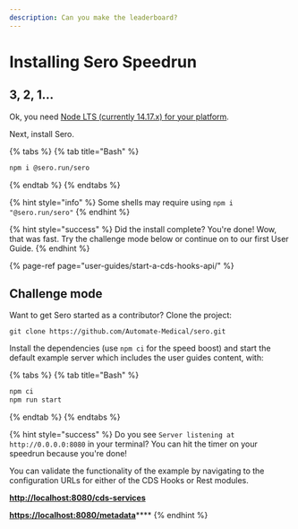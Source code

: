 ```yaml
---
description: Can you make the leaderboard?
---
```


# Installing Sero Speedrun

## 3, 2, 1...

Ok, you need [Node LTS \(currently 14.17.x\) for your platform](https://nodejs.org/en/download/).

Next, install Sero.

{% tabs %}
{% tab title="Bash" %}
```bash
npm i @sero.run/sero
```
{% endtab %}
{% endtabs %}

{% hint style="info" %}
 Some shells may require using `npm i "@sero.run/sero"`
{% endhint %}

{% hint style="success" %}
Did the install complete? You're done! Wow, that was fast. Try the challenge mode below or continue on to our first User Guide.
{% endhint %}

{% page-ref page="user-guides/start-a-cds-hooks-api/" %}

## Challenge mode

Want to get Sero started as a contributor? Clone the project:

```text
git clone https://github.com/Automate-Medical/sero.git
```

Install the dependencies \(use `npm ci` for the speed boost\) and start the default example server which includes the user guides content, with:

{% tabs %}
{% tab title="Bash" %}
```bash
npm ci
npm run start
```
{% endtab %}
{% endtabs %}

{% hint style="success" %}
Do you see `Server listening at http://0.0.0.0:8080` in your terminal? You can hit the timer on your speedrun because you're done!

You can validate the functionality of the example by navigating to the configuration URLs for either of the CDS Hooks or Rest modules.

[**http://localhost:8080/cds-services**](http://localhost:8080/cds-services)

[**https://localhost:8080/metadata**](https://localhost:8080/metadata)\*\*\*\*
{% endhint %}

